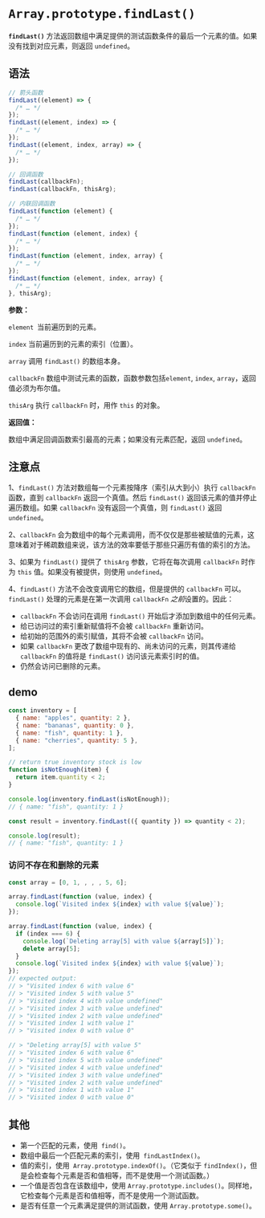 # `Array.prototype.findLast()`

**`findLast()`** 方法返回数组中满足提供的测试函数条件的最后一个元素的值。如果没有找到对应元素，则返回 `undefined`。

## 语法

```js
// 箭头函数
findLast((element) => {
  /* … */
});
findLast((element, index) => {
  /* … */
});
findLast((element, index, array) => {
  /* … */
});

// 回调函数
findLast(callbackFn);
findLast(callbackFn, thisArg);

// 内联回调函数
findLast(function (element) {
  /* … */
});
findLast(function (element, index) {
  /* … */
});
findLast(function (element, index, array) {
  /* … */
});
findLast(function (element, index, array) {
  /* … */
}, thisArg);
```

**参数：**

`element `当前遍历到的元素。

`index` 当前遍历到的元素的索引（位置）。

`array` 调用 `findLast()` 的数组本身。

`callbackFn` 数组中测试元素的函数，函数参数包括`element`, `index`, `array`，返回值必须为布尔值。

`thisArg` 执行 `callbackFn` 时，用作 `this` 的对象。

**返回值：**

数组中满足回调函数索引最高的元素；如果没有元素匹配，返回 `undefined`。

## 注意点

1、`findLast()` 方法对数组每一个元素按降序（索引从大到小）执行 `callbackFn` 函数，直到 `callbackFn` 返回一个真值。然后 `findLast()` 返回该元素的值并停止遍历数组。如果 `callbackFn` 没有返回一个真值，则 `findLast()` 返回 `undefined`。

2、`callbackFn` 会为数组中的每个元素调用，而不仅仅是那些被赋值的元素，这意味着对于稀疏数组来说，该方法的效率要低于那些只遍历有值的索引的方法。

3、如果为 `findLast()` 提供了 `thisArg` 参数，它将在每次调用 `callbackFn` 时作为 `this` 值。如果没有被提供，则使用 `undefined`。

4、`findLast()` 方法不会改变调用它的数组，但是提供的 `callbackFn` 可以。`findLast()` 处理的元素是在第一次调用 `callbackFn` *之前*设置的。因此：

- `callbackFn` 不会访问在调用 `findLast()` 开始后才添加到数组中的任何元素。
- 给已访问过的索引重新赋值将不会被 `callbackFn` 重新访问。
- 给初始的范围外的索引赋值，其将不会被 `callbackFn` 访问。
- 如果 `callbackFn` 更改了数组中现有的、尚未访问的元素，则其传递给 `callbackFn` 的值将是 `findLast()` 访问该元素索引时的值。
- 仍然会访问已删除的元素。

## demo

```js
const inventory = [
  { name: "apples", quantity: 2 },
  { name: "bananas", quantity: 0 },
  { name: "fish", quantity: 1 },
  { name: "cherries", quantity: 5 },
];

// return true inventory stock is low
function isNotEnough(item) {
  return item.quantity < 2;
}

console.log(inventory.findLast(isNotEnough));
// { name: "fish", quantity: 1 }

const result = inventory.findLast(({ quantity }) => quantity < 2);

console.log(result);
// { name: "fish", quantity: 1 }
```

### 访问不存在和删除的元素

```js
const array = [0, 1, , , , 5, 6];

array.findLast(function (value, index) {
  console.log(`Visited index ${index} with value ${value}`);
});

array.findLast(function (value, index) {
  if (index === 6) {
    console.log(`Deleting array[5] with value ${array[5]}`);
    delete array[5];
  }
  console.log(`Visited index ${index} with value ${value}`);
});
// expected output:
// > "Visited index 6 with value 6"
// > "Visited index 5 with value 5"
// > "Visited index 4 with value undefined"
// > "Visited index 3 with value undefined"
// > "Visited index 2 with value undefined"
// > "Visited index 1 with value 1"
// > "Visited index 0 with value 0"

// > "Deleting array[5] with value 5"
// > "Visited index 6 with value 6"
// > "Visited index 5 with value undefined"
// > "Visited index 4 with value undefined"
// > "Visited index 3 with value undefined"
// > "Visited index 2 with value undefined"
// > "Visited index 1 with value 1"
// > "Visited index 0 with value 0"
```

## 其他

- 第一个匹配的元素，使用` find()`。
- 数组中最后一个匹配元素的索引，使用` findLastIndex()`。
- 值的索引，使用` Array.prototype.indexOf()`。（它类似于 `findIndex()`，但是会检查每个元素是否和值相等，而不是使用一个测试函数。）
- 一个值是否包含在该数组中，使用 `Array.prototype.includes()`。同样地，它检查每个元素是否和值相等，而不是使用一个测试函数。
- 是否有任意一个元素满足提供的测试函数，使用 `Array.prototype.some()`。
